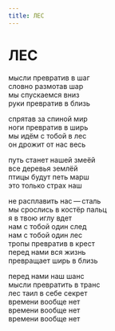 ```yaml
---
title: ЛЕС
---
```


<h1>ЛЕС</h1>

<section>

мысли превратив в шаг\
словно размотав шар\
мы спускаемся вниз\
руки превратив в близь

спрятав за спиной мир\
ноги превратив в ширь\
мы идём с тобой в лес\
он дрожит от нас весь

путь станет нашей змеёй\
все деревья землёй\
птицы будут петь марш\
это только страх наш

не расплавить нас&thinsp;&mdash;&thinsp;сталь\
мы срослись в костёр пальц\
я в твою иглу вдет\
нам с тобой один след\
нам с тобой один лес\
тропы превратив в крест\
перед нами вся жизнь\
превращает ширь в близь

перед нами наш шанс\
мысли превратить в транс\
лес таил в себе секрет\
времени вообще нет\
времени вообще нет\
времени вообще нет

</section>
